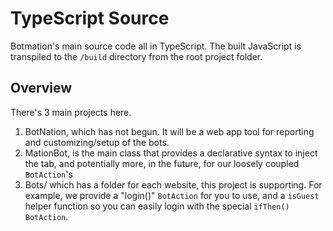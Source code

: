 # TypeScript Source

Botmation's main source code all in TypeScript. The built JavaScript is transpiled to the `/build` directory from the root project folder.

## Overview

There's 3 main projects here. 

1) BotNation, which has not begun. It will be a web app tool for reporting and customizing/setup of the bots.
2) MationBot, is the main class that provides a declarative syntax to inject the tab, and potentially more, in the future, for our loosely coupled `BotAction`'s
3) Bots/ which has a folder for each website, this project is supporting. For example, we provide a "login()" `BotAction` for you to use, and a `isGuest` helper function so you can easily login with the special `ifThen()` `BotAction`.